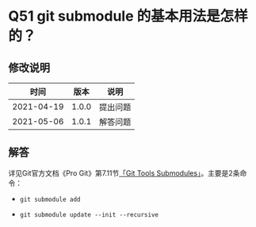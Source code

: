 # Q51 git submodule 的基本用法是怎样的？

## 修改说明

| 时间 | 版本 | 说明 |
| ---- | ---- | ---- |
| 2021-04-19 | 1.0.0 | 提出问题 |
| 2021-05-06 | 1.0.1 | 解答问题 |

## 解答

详见Git官方文档《Pro Git》第7.11节[「Git Tools Submodules」][submodules]。主要是2条命令：

- `git submodule add`
- `git submodule update --init --recursive`

  [submodules]: https://git-scm.com/book/en/v2/Git-Tools-Submodules
